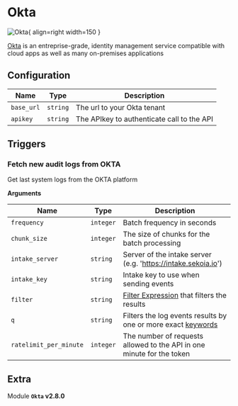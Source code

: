 # Okta

![Okta](/assets/playbooks/library/okta.png){ align=right width=150 }

[Okta](https://www.okta.com/) is an entreprise-grade, identity management service compatible with cloud apps as well as many on-premises applications

## Configuration

| Name      |  Type   |  Description  |
| --------- | ------- | --------------------------- |
| `base_url` | `string` | The url to your Okta tenant |
| `apikey` | `string` | The APIkey to authenticate call to the API |

## Triggers

### Fetch new audit logs from OKTA

Get last system logs from the OKTA platform

**Arguments**

| Name      |  Type   |  Description  |
| --------- | ------- | --------------------------- |
| `frequency` | `integer` | Batch frequency in seconds |
| `chunk_size` | `integer` | The size of chunks for the batch processing |
| `intake_server` | `string` | Server of the intake server (e.g. 'https://intake.sekoia.io') |
| `intake_key` | `string` | Intake key to use when sending events |
| `filter` | `string` | [Filter Expression](https://developer.okta.com/docs/reference/api/system-log/#expression-filter) that filters the results |
| `q` | `string` | Filters the log events results by one or more exact [keywords](https://developer.okta.com/docs/reference/api/system-log/#keyword-filter) |
| `ratelimit_per_minute` | `integer` | The number of requests allowed to the API in one minute for the token |


## Extra

Module **`Okta` v2.8.0**